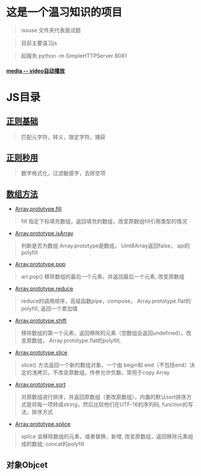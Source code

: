 # 这是一个温习知识的项目

> issuse 文件夹代表面试题

> 目前主要温习js

> 起服务 python -m SimpleHTTPServer 8081

#### [media -- video自动播放](https://github.com/gnipbao/iblog/issues/25)

# JS目录
## [正则基础](./src/js/regExp/Readme.md)
> 匹配元字符，转义，限定字符，捕获

## [正则秒用](./src/js/regExp/skill.md)
> 数字格式化，过滤敏感字，去除空项

## [数组方法](./src/js/array/Readme.md)

* [Array.prototype.fill](./src/js/array/fill/Readme.md)
  
> fill 指定下标填充数组，返回填充的数组，改变原数组fill引用类型的情况


* [Array.prototype.isArray](./src/js/array/isArray/Readme.md)

> 判断是否为数组 Array.prototype是数组， Uint8Array返回false， api的polyfill

* [Array.prototype.pop](./src/js/array/pop/Readme.md)

> arr.pop() 移除数组的最后一个元素，并返回最后一个元素, 改变原数组

* [Array.prototype.reduce](./src/js/array/reduce/Readme.md)

> reduce的调用顺序，高级函数pipe，compose， Array.prototype.flat的polyfill,
返回一个累加值

* [Array.prototype.shift](./src/js/array/shift/Readme.md)

> 移除数组的第一个元素，返回移除的元素（空数组会返回undefined），改变原数组， Array.prototype.flat的polyfill,

* [Array.prototype.slice](./src/js/array/slice/Readme.md)
> slice() 方法返回一个新的数组对象，一个由 begin和 end（不包括end）决定的浅拷贝。不改变原数组。传参允许负数，常用于copy Array

* [Array.prototype.sort](./src/js/array/sort/Readme.md)

> 对原数组进行排序，并返回原数组（更改原数组），内置的默认sort排序方式是将每一项转成string，然后比较他们在UTF-16的序列码; function的写法，排序方式


* [Array.prototype.splice](./src/js/array/splice/Readme.md)
>splice 会移除数组的元素，或者替换，新增, 改变原数组，返回移除元素组成的数组; concat的polyfill



## 对象Objcet




